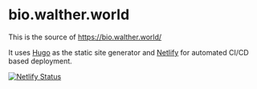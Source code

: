 # bio.walther.world

This is the source of <https://bio.walther.world/> 

It uses [Hugo](https://gohugo.io/) as the static site generator and [Netlify](https://app.netlify.com/) for automated CI/CD based deployment.

[![Netlify Status](https://api.netlify.com/api/v1/badges/259906bd-c43d-41c5-a628-e2f3e398e68b/deploy-status)](https://app.netlify.com/sites/bio-walther-world/deploys)